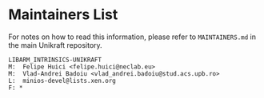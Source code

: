 Maintainers List
================

For notes on how to read this information, please refer to `MAINTAINERS.md` in
the main Unikraft repository.

	LIBARM_INTRINSICS-UNIKRAFT
	M:	Felipe Huici <felipe.huici@neclab.eu>
	M:	Vlad-Andrei Badoiu <vlad_andrei.badoiu@stud.acs.upb.ro>
	L:	minios-devel@lists.xen.org
	F: *
